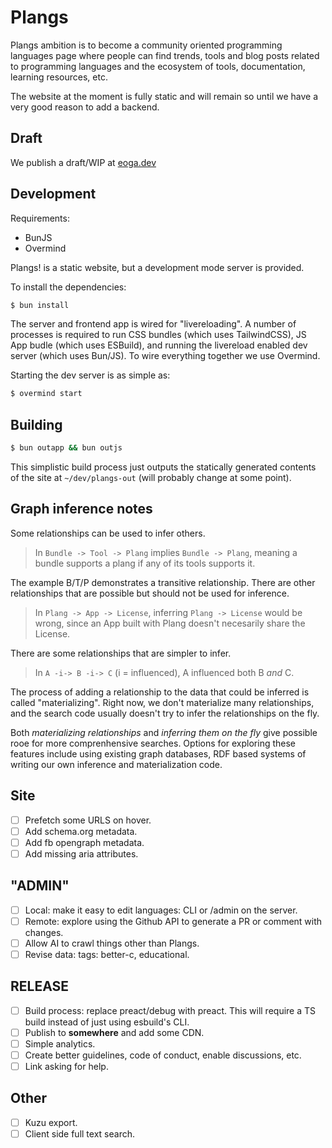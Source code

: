 # Plangs

Plangs ambition is to become a community oriented programming languages page where people can find trends, tools and blog posts related to programming languages and the ecosystem of tools, documentation, learning resources, etc.

The website at the moment is fully static and will remain so until we have a very good reason to add a backend.

## Draft

We publish a draft/WIP at [eoga.dev](https://eoga.dev)

## Development

Requirements:

* BunJS
* Overmind

Plangs! is a static website, but a development mode server is provided.

To install the dependencies:

```sh
$ bun install
```

The server and frontend app is wired for "livereloading". A number of processes is required to run CSS bundles (which uses TailwindCSS), JS App budle (which uses ESBuild), and running the livereload enabled dev server (which uses Bun/JS). To wire everything together we use Overmind.

Starting the dev server is as simple as:

```sh
$ overmind start
```

## Building

```sh
$ bun outapp && bun outjs
```

This simplistic build process just outputs the statically generated contents of the site at `~/dev/plangs-out` (will probably change at some point).

## Graph inference notes

Some relationships can be used to infer others.

> In `Bundle -> Tool -> Plang` implies `Bundle -> Plang`, meaning a bundle supports a plang if any of its tools supports it.

The example B/T/P demonstrates a transitive relationship. There are other relationships that are possible but should not be used for inference.

> In `Plang -> App -> License`, inferring `Plang -> License` would be wrong, since an App built with Plang doesn't necesarily share the License.

There are some relationships that are simpler to infer.

> In `A -i-> B -i-> C` (i = influenced), A influenced both B _and_ C.

The process of adding a relationship to the data that could be inferred is called "materializing". Right now, we don't materialize many relationships, and the search code usually doesn't try to infer the relationships on the fly.

Both *materializing relationships* and *inferring them on the fly* give possible rooe for more comprenhensive searches. Options for exploring these features include using existing graph databases, RDF based systems of writing our own inference and materialization code.

## Site

- [ ] Prefetch some URLS on hover.
- [ ] Add schema.org metadata.
- [ ] Add fb opengraph metadata.
- [ ] Add missing aria attributes.

## "ADMIN"

- [ ] Local: make it easy to edit languages: CLI or /admin on the server.
- [ ] Remote: explore using the Github API to generate a PR or comment with changes.
- [ ] Allow AI to crawl things other than Plangs.
- [ ] Revise data: tags: better-c, educational.

## RELEASE

- [ ] Build process: replace preact/debug with preact. This will require a TS build instead of just using esbuild's CLI.
- [ ] Publish to **somewhere** and add some CDN.
- [ ] Simple analytics.
- [ ] Create better guidelines, code of conduct, enable discussions, etc.
- [ ] Link asking for help.

## Other

- [ ] Kuzu export.
- [ ] Client side full text search.